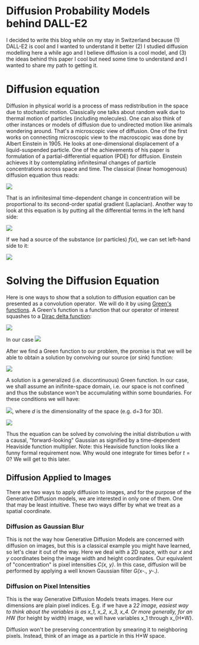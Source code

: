 # Diffusion Probability Models behind DALL-E2
I decided to write this blog while on my stay in Switzerland because (1) DALL-E2 is cool and I wanted to understand it better (2) I studied diffusion modelling here a while ago and I believe diffusion is a cool model, and (3) the ideas behind this paper I cool but need some time to understand and I wanted to share my path to getting it.

# Diffusion equation
Diffusion in physical world is a process of mass redistribution in the space due to stochastic motion. Classically one talks about random walk due to thermal motion of particles (including molecules). One can also think of other instances or models of diffusion due to undirected motion like animals wondering around. That's a microscopic view of diffusion. One of the first works on connecting microscopic view to the macroscopic was done by Albert Einstein in 1905. He looks at one-dimensional displacement of a liquid-suspended particle. One of the achievements of his paper is formulation of a partial-differential equation (PDE) for diffusion. Einstein achieves it by contemplating infinitesimal changes of particle concentrations across space and time. The classical (linear homogenous) diffusion equation thus reads:

<img src="https://render.githubusercontent.com/render/math?math=\frac{\partial}{\partial t} u = D \cdot \frac{\partial^2}{\partial x^2} u">

That is an infinitesimal time-dependent change in concentration will be proportional to its second-order spatial gradient (Laplacian). Another way to look at this equation is by putting all the differential terms in the left hand side:

<img src="https://render.githubusercontent.com/render/math?math=\left[ \frac{\partial}{\partial t} - D \cdot \frac{\partial^2}{\partial x^2} \right] u = 0">


If we had a source of the substance (or particles) $f(x)$, we can set left-hand side to it:

<img src="https://render.githubusercontent.com/render/math?math=\left[ \frac{\partial}{\partial t} - D \cdot \frac{\partial^2}{\partial x^2} \right] u = f(x,t)">


# Solving the Diffusion Equation

Here is one ways to show that a solution to diffusion equation can be presented as a convolution operator. 
We will do it by using [Green's functions](https://en.wikipedia.org/wiki/Green%27s_function). A Green's function is a function that our operator of interest squashes to a [Dirac delta function](https://en.wikipedia.org/wiki/Dirac_delta_function):

<img src="https://render.githubusercontent.com/render/math?math=L [G(x, t)] = \delta(x, t)">

In our case <img src="https://render.githubusercontent.com/render/math?math=L = \frac{\partial}{\partial t} - D \cdot \frac{\partial^2}{\partial x^2}">

After we find a Green function to our problem, the promise is that we will be able to obtain a solution by convolving our source (or sink) function:

<img src="https://render.githubusercontent.com/render/math?math=u(x,t) = G(.,.) * f(x,t)">

A solution is a generalized (i.e. discontinuous) Green function. In our case, we shall assume an inifinite-space domain, i.e. our space is not confined and thus the substance won't be accumulating within some boundaries.
For these conditions we will have:

<img src="https://render.githubusercontent.com/render/math?math=\Theta(t)\left(\frac{1}{4\pi kt}\right)^{d/2} e^{-r^2/4kt}">, where *d* is the dimensionality of the space (e.g. d=3 for 3D).

<img src="https://render.githubusercontent.com/render/math?math=r=\sqrt{x^{2} + y^{2} + z^{2}}">

Thus the equation can be solved by convolving the initial distribution $u$ with a causal, "forward-looking" Gaussian as signified by a time-dependent Heaviside function multiplier.
Note: this Heaviside function looks like a funny formal requirement now. Why would one integrate for times befor $t=0$? We will get to this later.

## Diffusion Applied to Images

There are two ways to apply diffusion to images, and for the purpose of the Generative Diffusion models, we are interested in only one of them. 
One that may be least intuitive.
These two ways differ by what we treat as a spatial coordinate.

### Diffusion as Gaussian Blur
This is not the way how Generative Diffusion Models are concerned with diffusion on images, but this is a classical example you might have learned, so let's clear it out of the way.
Here we deal with a 2D space, with our *x* and *y* coordinates being the image width and height coordinates.
Our equivalent of "concentration" is pixel intensities *C(x, y)*.
In this case, diffusion will be performed by applying a well known Gaussian filter *G(x-., y-.)*.

### Diffusion on Pixel Intensities
This is the way Generative Diffusion Models treats images. Here our dimensions are plain pixel indices. 
E.g. if we have a 2*2 image, easiest way to think about the variables is as x_1, x_2, x_3, x_4.
Or more generally, for an H*W (for height by width) image, we will have variables x_1 through x_{H*W}.

Diffusion won't be preserving concentration by smearing it to neighboring pixels. Instead, think of an image as a particle in this H*W space.



